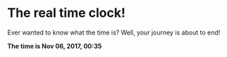 # The real time clock!

Ever wanted to know what the time is? Well, your journey is about to end!

**The time is Nov 06, 2017, 00:35**